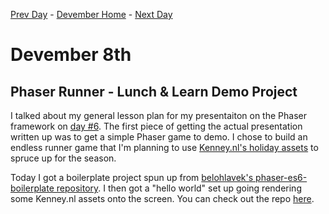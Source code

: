 [Prev Day](../07/README.md) - [Devember Home](../README.md) - [Next Day](../09/README.md)

# Devember 8th

## Phaser Runner - Lunch & Learn Demo Project

I talked about my general lesson plan for my presentaiton on the Phaser framework on [day #6](https://github.com/rmkubik/devember2017/blob/master/6/README.md). The first piece of getting the actual presentation written up was to get a simple Phaser game to demo. I chose to build an endless runner game that I'm planning to use [Kenney.nl's holiday assets](http://kenney.nl/assets/holiday-pack-2016) to spruce up for the season. 

Today I got a boilerplate project spun up from [belohlavek's phaser-es6-boilerplate repository](https://github.com/belohlavek/phaser-es6-boilerplate). I then got a "hello world" set up going rendering some Kenney.nl assets onto the screen. You can check out the repo [here](https://github.com/rmkubik/phaser-runner).
